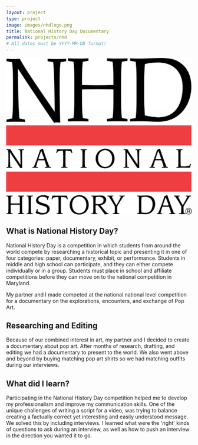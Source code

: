 ```yaml
---
layout: project
type: project
image: images/nhdlogo.png
title: National History Day Documentary 
permalink: projects/nhd
# All dates must be YYYY-MM-DD format!
---
```

<div class="ui small rounded images">
  <img class="ui image" src="../images/nhdlogo.png">
</div>

What is National History Day? 
---
National History Day is a competition in which students from around the world compete by researching a historical topic and presenting it in one of four categories: paper, documentary, exhibit, or performance. Students in middle and high school can participate, and they can either compete individually or in a group. Students must place in school and affiliate competitions before they can move on to the national competition in Maryland. 

My partner and I made competed at the national national level competition for a documentary on the explorations, encounters, and exchange of Pop Art.

Researching and Editing 
---
Because of our combined interest in art, my partner and I decided to create a documentary about pop art. 
After months of research, drafting, and editing we had a documentary to present to the world. We also went above and beyond by buying matching pop art shirts so we had matching outfits during our interviews. 

What did I learn?
---
Participating in the National History Day competition helped me to develop my professionalism and improve my communication skills. One of the unique challenges of writing a script for a video, was trying to balance creating a factually correct yet interesting and easily understood message. We solved this by including interviews. I learned what were the 'right' kinds of questions to ask during an interview, as well as how to push an interview in the direction you wanted it to go. 

